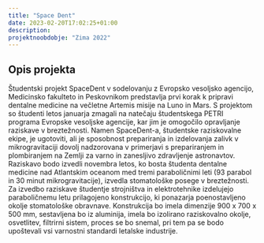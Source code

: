 ```yaml
---
title: "Space Dent"
date: 2023-02-20T17:02:25+01:00
description:
projektnoobdobje: "Zima 2022"
---
```

 ## Opis projekta
Študentski projekt SpaceDent v sodelovanju z Evropsko vesoljsko agencijo, Medicinsko fakulteto in Peskovnikom predstavlja prvi korak k pripravi dentalne medicine na večletne Artemis misije na Luno in Mars. S projektom so študenti letos januarja zmagali na natečaju študentskega PETRI programa Evropske vesoljske agencije, kar jim je omogočilo opravljanje raziskave v breztežnosti. Namen SpaceDent-a, študentske raziskovalne ekipe, je ugotoviti, ali je sposobnost prepariranja in izdelovanja zalivk v mikrogravitaciji dovolj nadzorovana v primerjavi s prepariranjem in plombiranjem na Zemlji za varno in zanesljivo zdravljenje astronavtov.
Raziskavo bodo izvedli novembra letos, ko bosta študenta dentalne medicine nad Atlantskim oceanom med tremi paraboličnimi leti (93 parabol in 30 minut mikrogravitacije), izvedla stomatološke posege v breztežnosti. Za izvedbo raziskave študentje strojništva in elektrotehnike izdelujejo paraboličnemu letu prilagojeno konstrukcijo, ki ponazarja poenostavljeno okolje stomatološke obravnave. 
Konstrukcija bo imela dimenzije 900 x 700 x 500 mm, sestavljena bo iz aluminija, imela bo izolirano raziskovalno okolje, osvetlitev, filtrirni sistem, proces se bo snemal, pri tem pa se bodo upoštevali vsi varnostni standardi letalske industrije. 

